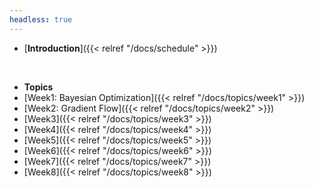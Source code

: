 ```yaml
---
headless: true
---
```


- [**Introduction**]({{< relref "/docs/schedule" >}})
<br />

- **Topics**
- [Week1: Bayesian Optimization]({{< relref "/docs/topics/week1" >}})
- [Week2: Gradient Flow]({{< relref "/docs/topics/week2" >}})
- [Week3]({{< relref "/docs/topics/week3" >}})
- [Week4]({{< relref "/docs/topics/week4" >}})
- [Week5]({{< relref "/docs/topics/week5" >}})
- [Week6]({{< relref "/docs/topics/week6" >}})
- [Week7]({{< relref "/docs/topics/week7" >}})
- [Week8]({{< relref "/docs/topics/week8" >}})
<br />
